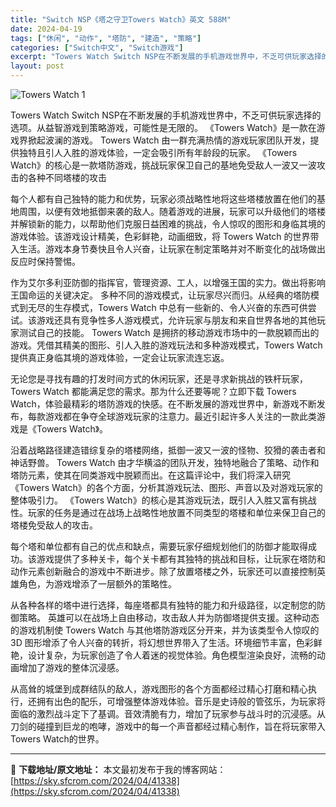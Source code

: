 ```yaml
---
title: "Switch NSP《塔之守卫Towers Watch》英文 588M"
date: 2024-04-19
tags: ["休闲", "动作", "塔防", "建造", "策略"]
categories: ["Switch中文", "Switch游戏"]
excerpt: "Towers Watch Switch NSP在不断发展的手机游戏世界中，不乏可供玩家选择的选项。从益智游戏到策略游戏，可能性是无限的。 《Towers Watch》是一款在游戏界掀起波澜的游戏。 Towers Watch 由一群充满热情的游戏玩家团队开发，提供独特且引人入胜的游戏体验，一定会吸引所&hellip;"
layout: post
---
```


<img class="aligncenter" src="https://sky.sfcrom.com/wp-content/uploads/2024/04/20240419092830-95d4d.jpeg" alt="Towers Watch 1" />

Towers Watch Switch NSP在不断发展的手机游戏世界中，不乏可供玩家选择的选项。从益智游戏到策略游戏，可能性是无限的。 《Towers Watch》是一款在游戏界掀起波澜的游戏。 Towers Watch 由一群充满热情的游戏玩家团队开发，提供独特且引人入胜的游戏体验，一定会吸引所有年龄段的玩家。 《Towers Watch》的核心是一款塔防游戏，挑战玩家保卫自己的基地免受敌人一波又一波攻击的各种不同塔楼的攻击

每个人都有自己独特的能力和优势，玩家必须战略性地将这些塔楼放置在他们的基地周围，以便有效地抵御来袭的敌人。随着游戏的进展，玩家可以升级他们的塔楼并解锁新的能力，以帮助他们克服日益困难的挑战，令人惊叹的图形和身临其境的游戏体验。该游戏设计精美，色彩鲜艳，动画细致，将 Towers Watch 的世界带入生活。游戏本身节奏快且令人兴奋，让玩家在制定策略并对不断变化的战场做出反应时保持警惕。

作为艾尔多利亚防御的指挥官，管理资源、工人，以增强王国的实力。做出将影响王国命运的关键决定。
多种不同的游戏模式，让玩家尽兴而归。从经典的塔防模式到无尽的生存模式，Towers Watch 中总有一些新的、令人兴奋的东西可供尝试。该游戏还具有竞争性多人游戏模式，允许玩家与朋友和来自世界各地的其他玩家测试自己的技能。 Towers Watch 是拥挤的移动游戏市场中的一款脱颖而出的游戏。凭借其精美的图形、引人入胜的游戏玩法和多种游戏模式，Towers Watch 提供真正身临其境的游戏体验，一定会让玩家流连忘返。

无论您是寻找有趣的打发时间方式的休闲玩家，还是寻求新挑战的铁杆玩家，Towers Watch 都能满足您的需求。那为什么还要等呢？立即下载 Towers Watch，体验最精彩的塔防游戏的快感。在不断发展的游戏世界中，新游戏不断发布，每款游戏都在争夺全球游戏玩家的注意力。最近引起许多人关注的一款此类游戏是《Towers Watch》。

沿着战略路径建造错综复杂的塔楼网络，抵御一波又一波的怪物、狡猾的袭击者和神话野兽。
Towers Watch 由才华横溢的团队开发，独特地融合了策略、动作和塔防元素，使其在同类游戏中脱颖而出。在这篇评论中，我们将深入研究《Towers Watch》的各个方面，分析其游戏玩法、图形、声音以及对游戏玩家的整体吸引力。 《Towers Watch》的核心是其游戏玩法，既引人入胜又富有挑战性。玩家的任务是通过在战场上战略性地放置不同类型的塔楼和单位来保卫自己的塔楼免受敌人的攻击。

每个塔和单位都有自己的优点和缺点，需要玩家仔细规划他们的防御才能取得成功。该游戏提供了多种关卡，每个关卡都有其独特的挑战和目标，让玩家在塔防和动作元素创新融合的游戏中不断进步。除了放置塔楼之外，玩家还可以直接控制英雄角色，为游戏增添了一层额外的策略性。

从各种各样的塔中进行选择，每座塔都具有独特的能力和升级路径，以定制您的防御策略。
英雄可以在战场上自由移动，攻击敌人并为防御塔提供支援。这种动态的游戏机制使 Towers Watch 与其他塔防游戏区分开来，并为该类型令人惊叹的 3D 图形增添了令人兴奋的转折，将幻想世界带入了生活。环境细节丰富，色彩鲜艳，设计复杂，为玩家创造了令人着迷的视觉体验。角色模型渲染良好，流畅的动画增加了游戏的整体沉浸感。

从高耸的城堡到成群结队的敌人，游戏图形的各个方面都经过精心打磨和精心执行，还拥有出色的配乐，可增强整体游戏体验。音乐是史诗般的管弦乐，为玩家将面临的激烈战斗定下了基调。音效清脆有力，增加了玩家参与战斗时的沉浸感。从刀剑的碰撞到巨龙的咆哮，游戏中的每一个声音都经过精心制作，旨在将玩家带入Towers Watch的世界。

---
📖 **下载地址/原文地址：** 本文最初发布于我的博客网站：[https://sky.sfcrom.com/2024/04/41338](https://sky.sfcrom.com/2024/04/41338)
